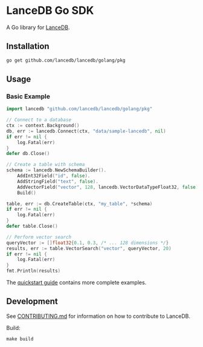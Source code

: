 # LanceDB Go SDK

A Go library for [LanceDB](https://github.com/lancedb/lancedb).

## Installation

```bash
go get github.com/lancedb/lancedb/golang/pkg
```

## Usage

### Basic Example

```go
import lancedb "github.com/lancedb/lancedb/golang/pkg"

// Connect to a database
ctx := context.Background()
db, err := lancedb.Connect(ctx, "data/sample-lancedb", nil)
if err != nil {
    log.Fatal(err)
}
defer db.Close()

// Create a table with schema
schema := lancedb.NewSchemaBuilder().
    AddInt32Field("id", false).
    AddStringField("text", false).
    AddVectorField("vector", 128, lancedb.VectorDataTypeFloat32, false).
    Build()

table, err := db.CreateTable(ctx, "my_table", *schema)
if err != nil {
    log.Fatal(err)
}
defer table.Close()

// Perform vector search
queryVector := []float32{0.1, 0.3, /* ... 128 dimensions */}
results, err := table.VectorSearch("vector", queryVector, 20)
if err != nil {
    log.Fatal(err)
}
fmt.Println(results)
```

The [quickstart guide](https://lancedb.github.io/lancedb/guides/tables/) contains more complete examples.

## Development

See [CONTRIBUTING.md](./CONTRIBUTING.md) for information on how to contribute to LanceDB.

Build:

```shell
make build
```